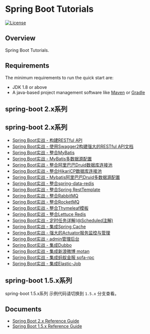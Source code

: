 # Spring Boot Tutorials
[![License](https://img.shields.io/badge/license-Apache%202-green.svg)](https://www.apache.org/licenses/LICENSE-2.0) 

## Overview
Spring Boot Tutorials.

## Requirements
The minimum requirements to run the quick start are:
* JDK 1.8 or above
* A java-based project management software like [Maven](https://maven.apache.org/) or [Gradle](http://gradle.org/)

## spring-boot 2.x系列
## spring-boot 2.x系列
* [Spring Boot实战 - 构建RESTful API]()
* [Spring Boot实战 - 使用Swagger2构建强大的RESTful API文档]()
* [Spring Boot实战 - 整合MyBatis]()
* [Spring Boot实战 - MyBatis多数据源配置]()
* [Spring Boot实战 - 整合阿里巴巴Druid数据库连接池]()
* [Spring Boot实战 - 整合HikariCP数据库连接池]()
* [Spring Boot实战 - Mybatis阿里巴巴Druid多数据源配置]()
* [Spring Boot实战 - 整合spring-data-redis]()
* [Spring Boot实战 - 整合Spring RestTemplate]()
* [Spring Boot实战 - 整合RabbitMQ]()
* [Spring Boot实战 - 整合RocketMQ]()
* [Spring Boot实战 - 整合Thymeleaf模板]()
* [Spring Boot实战 - 整合Lettuce Redis]()
* [Spring Boot实战 - 定时任务详解(@Scheduled注解)]()
* [Spring Boot实战 - 集成Spring Cache]()
* [Spring Boot实战 - 强大的Actuator服务监控与管理]()
* [Spring Boot实战 - admin管理后台]()
* [Spring Boot实战 - 集成Dubbo]()
* [Spring Boot实战 - 集成新浪微博 motan]()
* [Spring Boot实战 - 集成蚂蚁金服 sofa-rpc]()
* [Spring Boot实战 - 集成Elastic-Job]()

## spring-boot 1.5.x系列
spring-boot 1.5.x系列 示例代码请切换到 ```1.5.x``` 分支查看。

## Documents
* [Spring Boot 2.x Reference Guide](https://docs.spring.io/spring-boot/docs/2.0.6.RELEASE/reference/htmlsingle/)
* [Spring Boot 1.5.x Reference Guide](https://docs.spring.io/spring-boot/docs/1.5.15.RELEASE/reference/htmlsingle/)

